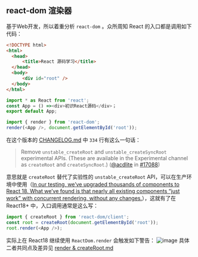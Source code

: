 ## react-dom 渲染器
基于Web开发，所以着重分析 `react-dom` 。众所周知 React 的入口都是调用如下代码：
``` html
<!DOCTYPE html>
<html>
  <head>
      <title>React 源码学习</title>
  </head>
  <body>
      <div id="root" />
  </body>
</html>
```
``` TypeScript
import * as React from 'react';
const App = () =><div>初识React源码</div>；
export default App;
```

``` TypeScript
import { render } from 'react-dom';
render(<App />, document.getElementById('root'));
```
在这个版本的 [CHANGELOG.md](https://github.com/MrArky/ReactSourceCode/blob/main/packages/react-18.2.0/CHANGELOG.md) 中 `334` 行有这么一句话：
> Remove `unstable_createRoot` and `unstable_createSyncRoot` experimental APIs. (These are available in the Experimental channel as `createRoot` and `createSyncRoot`.) ([@acdlite](http://github.com/acdlite) in [#17088](https://github.com/facebook/react/pull/17088))

意思就是 `createRoot` 替代了实验性的 `unstable_createRoot` API，可以在生产环境中使用（[In our testing, we’ve upgraded thousands of components to React 18. What we’ve found is that nearly all existing components “just work” with concurrent rendering, without any changes.](https://react.docschina.org/blog/2022/03/29/react-v18#gradually-adopting-concurrent-features)），这就有了在 React18+ 中，入口调用通常是这么写：
``` TypeScript
import { createRoot } from 'react-dom/client';
const root = createRoot(document.getElementById('root'));
root.render(<App />);
```
实际上在 React18 继续使用 `ReactDom.render` 会触发如下警告：
![image](https://github.com/MrArky/ReactSourceCode/assets/32703528/027a9fdf-7ed8-4baa-8594-76e0da5be140)
具体二者共同点及差异见 [render & createRoot.md](https://github.com/MrArky/ReactSourceCode/blob/main/%E5%AD%A6%E4%B9%A0%E6%89%8B%E5%86%8C/Render%EF%BC%88%E6%B8%B2%E6%9F%93%E5%99%A8%EF%BC%89/render%26createRoot.md)
